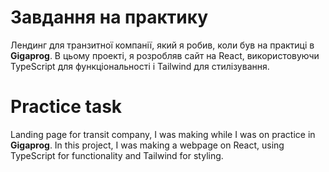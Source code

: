 # Завдання на практику

Лендинг для транзитної компанії, який я робив, коли був на практиці в **Gigaprog**.
В цьому проекті, я розробляв сайт на React, використовуючи TypeScript для функціональності і Tailwind для стилізування.

# Practice task

Landing page for transit company, I was making while I was on practice in **Gigaprog**.
In this project, I was making a webpage on React, using TypeScript for functionality and Tailwind for styling.
